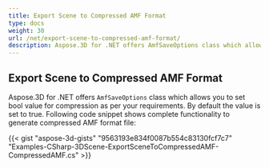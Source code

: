 ```yaml
---
title: Export Scene to Compressed AMF Format
type: docs
weight: 30
url: /net/export-scene-to-compressed-amf-format/
description: Aspose.3D for .NET offers AmfSaveOptions class which allows you to set bool value for compression as per your requirements. By default the value is set to true. 
---
```


## **Export Scene to Compressed AMF Format**
Aspose.3D for .NET offers `AmfSaveOptions` class which allows you to set bool value for compression as per your requirements. By default the value is set to true. Following code snippet shows complete functionality to generate compressed AMF format file:

{{< gist "aspose-3d-gists" "9563193e834f0087b554c83130fcf7c7" "Examples-CSharp-3DScene-ExportSceneToCompressedAMF-CompressedAMF.cs" >}}
